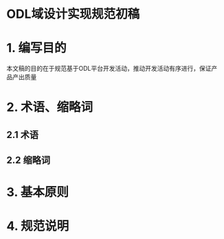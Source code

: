 ODL域设计实现规范初稿
=====================

# 1. 编写目的

本文稿的目的在于规范基于ODL平台开发活动，推动开发活动有序进行，保证产品产出质量

# 2. 术语、缩略词

## 2.1 术语

## 2.2 缩略词

# 3. 基本原则

# 4. 规范说明
